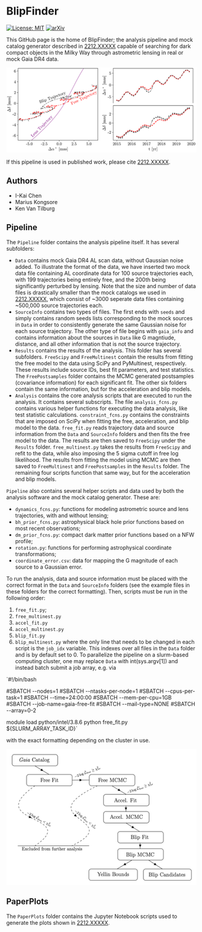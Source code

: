 # BlipFinder
[![License: MIT](https://img.shields.io/badge/License-MIT-yellow.svg)](https://opensource.org/licenses/MIT)
[![arXiv](https://img.shields.io/badge/arXiv-2212.XXXXX%20-green.svg)](https://arxiv.org/abs/2212.XXXXX)

This GitHub page is the home of BlipFinder; the analysis pipeline and mock catalog generator described in [2212.XXXXX](https://arxiv.org/abs/2212.XXXXX) capable of searching for dark compact objects in the Milky Way through astrometric lensing in real or mock Gaia DR4 data.

![RingFlux](/PaperPlots/source_dynamics_plot.png "An example of astrometric lensing. A gravitional lens (purple) approaches a source freely propagating across the sky (red). If the lens is in the foreground relative to the faraway observer, the lens will deflect the apparent path of the star (black).")

If this pipeline is used in published work, please cite [2212.XXXXX](https://arxiv.org/abs/2212.XXXXX).

## Authors

- I-Kai Chen
- Marius Kongsore
- Ken Van Tilburg

## Pipeline

The `Pipeline` folder contains the analysis pipeline itself. It has several subfolders:
- `Data` contains mock Gaia DR4 AL scan data, without Gaussian noise added. To illustrate the format of the data, we have inserted two mock data file containing AL coordinate data for 100 source trajectories each, with 199 trajectories being entirely free, and the 200th being significantly perturbed by lensing. Note that the size and number of data files is drastically smaller than the mock catalogs we used in [2212.XXXXX](https://arxiv.org/abs/2212.XXXXX), which consist of ~3000 seperate data files containing ~500,000 source trajectories each.
- `SourceInfo` contains two types of files. The first ends with `seeds` and simply contains random seeds lists corresponding to the mock sources in `Data` in order to consistently generate the same Gaussian noise for each source trajectory. The other type of file begins with `gaia_info` and contains information about the sources in `Data` like G magntiude, distance, and all other information that is not the source trajectory.
- `Results` contains the results of the analysis. This folder has several subfolders. `FreeScipy` and `FreeMultinest` contain the results from fitting the free model to the data using SciPy and PyMultinest, respectively. These results include source IDs, best fit parameters, and test statistics. The `FreePostsamples` folder contains the MCMC generated postsamples (covariance information) for each significant fit. The other six folders contain the same information, but for the acceleration and blip models.
- `Analysis` contains the core analysis scripts that are executed to run the analysis. It contains several subscripts. The file `analysis_fcns.py` contains various helper functions for executing the data analysis, like test statistic calculations. `constraint_fcns.py` contains the constraints that are imposed on SciPy when fitting the free, acceleration, and blip model to the data. `free_fit.py` reads trajectory data and source information from the `Data` and `SourceInfo` folders and then fits the free model to the data. The results are then saved to `FreeScipy` under the `Results` folder. `free_multinest.py` takes the results from `FreeScipy` and refit to the data, while also imposing the 5 sigma cutoff in free log likelihood. The results from fitting the model using MCMC are then saved to `FreeMultinest` and `FreePostsamples` in the `Results` folder. The remaining four scripts function that same way, but for the acceleration and blip models.

`Pipeline` also contains several helper scripts and data used by both the analysis software and the mock catalog generator. These are:
- `dynamics_fcns.py`: functions for modeling astrometric source and lens trajectories, with and without lensing;
- `bh_prior_fcns.py`: astrophysical black hole prior functions based on most recent observations;
- `dm_prior_fcns.py`: compact dark matter prior functions based on a NFW profile;
- `rotation.py`: functions for performing astrophysical coordinate transformations;
- `coordinate_error.csv`: data for mapping the G magnitude of each source to a Gaussian error.

To run the analysis, data and source information must be placed with the correct format in the `Data` and `SourceInfo` folders (see the example files in these folders for the correct formatting). Then, scripts must be run in the following order:
1. `free_fit.py`;
2. `free_multinest.py`
3. `accel_fit.py`
4. `accel_multinest.py`
5. `blip_fit.py`
6. `blip_multinest.py`
where the only line that needs to be changed in each script is the `job_idx` variable. This indexes over all files in the `Data` folder and is by default set to 0. To parallelize the pipeline on a slurm-based computing cluster, one may replace `Data` with int(sys.argv[1]) and instead batch submit a job array, e.g. via

`#!/bin/bash

#SBATCH --nodes=1
#SBATCH --ntasks-per-node=1
#SBATCH --cpus-per-task=1
#SBATCH --time=24:00:00
#SBATCH --mem-per-cpu=1GB
#SBATCH --job-name=gaia-free-fit
#SBATCH --mail-type=NONE
#SBATCH --array=0-2

module load python/intel/3.8.6
python free_fit.py ${SLURM_ARRAY_TASK_ID}`

with the exact formatting depending on the cluster in use.

![RingFlux](/PaperPlots/pipeline.png "A flowchart depiction of the analysis pipeline.")

## PaperPlots

The `PaperPlots` folder contains the Jupyter Notebook scripts used to generate the plots shown in [2212.XXXXX](https://arxiv.org/abs/2212.XXXXX).
